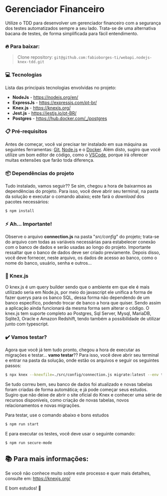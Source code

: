 # Gerenciador Financeiro
Utilize o TDD para desenvolver um gerenciador financeiro com a segurança dos testes automatizados sempre a seu lado. Trata-se de uma alternativa bacana de testes, de forma simplificada para fácil entendimento. 

### 🔥 Para baixar:
> Clone repository:
> `git@github.com:fabioborges-ti/webapi.nodejs-knex-tdd.git`

### 💻 Tecnologias
Lista das principais tecnologias envolvidas no projeto:
- **NodeJs** - https://nodejs.org/en/
- **ExpressJs** - https://expressjs.com/pt-br/
- **Knex.js** - https://knexjs.org/
- **Jest.js** - https://jestjs.io/pt-BR/
- **Postgres** - https://hub.docker.com/_/postgres

### 📋 Pré-requisitos
Antes de começar, você vai precisar ter instalado em sua máquina as seguintes ferramentas: [Git]([https://git-scm.com](https://git-scm.com/)), [Node.js]([https://nodejs.org/en/](https://nodejs.org/en/)) e o [Docker]([https://docs.docker.com/desktop/](https://docs.docker.com/desktop/)). Além disto, sugiro que você utilize um bom editor de código, como o [VSCode]([https://code.visualstudio.com/]  (https://code.visualstudio.com/)), porque irá oferecer muitas extensões que farão toda diferença.

### 📦 Dependências do projeto
Tudo instalado, vamos seguir?? Se sim, chegou a hora de baixarmos as dependências do projeto. Para isso, você deve abrir seu terminal, na pasta da solução e executar o comando abaixo; este fará o _download_ dos pacotes necessários:
```bash
$ npm install
```
### ⚡ Ah... Importante!
Observe o arquivo **connection.js** na pasta "*src/config*" do projeto; trata-se do arquivo com todas as variáveis necessárias para estabelecer conexão com o banco de dados e serão usadas ao longo do projeto. Importante ressaltar que o banco de dados deve ser criado previamente. Depois disso, você deve fornecer, neste arquivo, os dados de acesso ao banco, como o nome do banco, usuário, senha e outros...

### 🔨 Knex.js 
O knex.js é um query builder sendo que o ambiente em que ele é mais utilizado seria em Node.js, por meio do javascript ele unifica a forma de fazer querys para os banco SQL, dessa forma não dependendo de um banco específico, podendo trocar de banco a hora que quiser. Sendo assim a aplicação ainda funcionará da mesma forma sem alterar o código. O knex.js tem suporte completo ao Postgres, Sql Server, Mysql, MariaDB, Sqlite3, Oracle e Amazon Redshift, tendo também a possibilidade de utilizar junto com typescript. 

### ✔️ Vamos testar?
Agora que você já tem tudo pronto, chegou a hora de executar as migrações e testar... **vamo testar**?? Para isso, você deve abrir seu terminal e entrar na pasta da solução, onde estão os arquivos e seguir os seguintes passos:

```bash
$ npx knex --knexfile=./src/config/connection.js migrate:latest --env test
```

Se tudo correu bem, seu banco de dados foi atualizado e novas tabelas foram criadas de forma automática; e já pode começar seus estudos. Sugiro que não deixe de abrir o site oficial do Knex e conhecer uma série de recursos disponíveis, como criação de novas tabelas, novos relacionamentos e novas migrações. 

Para testar, use o comando abaixo e bons estudos

```bash
$ npm run start 
```
E para executar os testes, você deve usar o seguinte comando:

```bash
$ npm run secure-mode
```

## 📚 Para mais informações:
Se você não conhece muito sobre este processo e quer mais detalhes, consulte em: https://knexjs.org/

E bom estudos! 🚀
